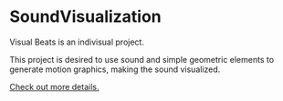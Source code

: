 # SoundVisualization

Visual Beats is an indivisual project. 

This project is desired to use sound and simple geometric elements to generate motion graphics, making the sound visualized.

[Check out more details.](http://www.jiaqiyao.com/soundVisual)
